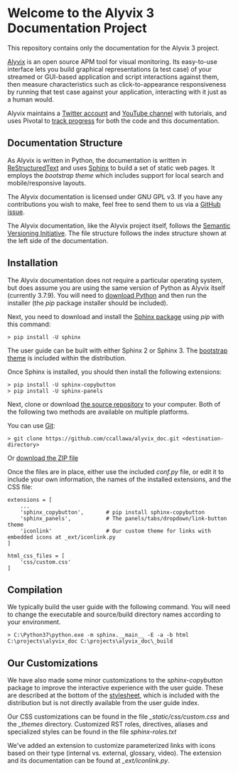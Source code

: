 # Welcome to the Alyvix 3 Documentation Project

This repository contains only the documentation for the Alyvix 3 project.

[Alyvix](http://alyvix.com) is an open source APM tool for visual monitoring.  Its easy-to-use
interface lets you build graphical representations (a test case) of your streamed or GUI-based
application and script interactions against them, then measure characteristics such as
click-to-appearance responsiveness by running that test case against your application, interacting
with it just as a human would.

Alyvix maintains a [Twitter account](https://twitter.com/AlyvixInfo) and
[YouTube channel](https://www.youtube.com/channel/UCsfsO764sZ55r556ATj3Owg) with tutorials, and
uses Pivotal to [track progress](https://www.pivotaltracker.com/n/projects/1533621) for both the
code and this documentation.



## Documentation Structure

As Alyvix is written in Python, the documentation is written in
[ReStructuredText](https://docutils.sourceforge.io/rst.html) and uses
[Sphinx](https://pypi.org/project/Sphinx/) to build a set of static web pages.
It employs the *bootstrap theme* which includes support for local search and mobile/responsive layouts.

The Alyvix documentation is licensed under GNU GPL v3.  If you have any contributions
you wish to make, feel free to send them to us via a
[GitHub issue](https://github.com/ccallawa/alyvix_doc/issues).

The Alyvix documentation, like the Alyvix project itself, follows the
[Semantic Versioning Initiative](https://semver.org/).  The file structure follows the
index structure shown at the left side of the documentation.



## Installation

The Alyvix documentation does not require a particular operating system, but does assume you
are using the same version of Python as Alyvix itself (currently 3.7.9).  You will need to
[download Python](https://www.python.org/downloads/) and then run the installer (the *pip*
package installer should be included).

Next, you need to download and install the [Sphinx package](https://pypi.org/project/Sphinx/)
using *pip* with this command:

```
> pip install -U sphinx
```

The user guide can be built with either Sphinx 2 or Sphinx 3.  The
[bootstrap theme](https://readthedocs.org/projects/sphinx-bootstrap-theme/) is included within
the distribution.

Once Sphinx is installed, you should then install the following extensions:

```
> pip install -U sphinx-copybutton
> pip install -U sphinx-panels
```

Next, clone or download [the source repository](https://github.com/ccallawa/alyvix_doc) to your
computer.  Both of the following two methods are available on multiple platforms.

You can use [Git](https://git-scm.com/downloads):
```
> git clone https://github.com/ccallawa/alyvix_doc.git <destination-directory>
```

Or [download the ZIP file](https://github.com/ccallawa/alyvix_doc/archive/master.zip)

Once the files are in place, either use the included *conf.py* file, or edit it to
include your own information, the names of the installed extensions, and the CSS file:


```
extensions = [
    ...
    'sphinx_copybutton',       # pip install sphinx-copybutton
    'sphinx_panels',           # The panels/tabs/dropdown/link-button theme
    'iconlink'                 # Our custom theme for links with embedded icons at _ext/iconlink.py
]

html_css_files = [
    'css/custom.css'
]
```


## Compilation

We typically build the user guide with the following command.  You will need to change the
executable and source/build directory names according to your environment.

```
> C:\Python37\python.exe -m sphinx.__main__ -E -a -b html C:\projects\alyvix_doc C:\projects\alyvix_doc\_build
```



## Our Customizations

We have also made some minor customizations to the *sphinx-copybutton* package to improve
the interactive experience with the user guide.  These are described at the bottom of the
[stylesheet](https://alyvix.com/learn/stylesheet.html), which is included with the distribution
but is not directly available from the user guide index.

Our CSS customizations can be found in the file *_static/css/custom.css* and the *_themes*
directory.  Customized RST roles, directives, aliases and specialized styles can be found
in the file *sphinx-roles.txt*

We've added an extension to customize parameterized links with icons based on their type
(internal vs. external, glossary, video).  The extension and its documentation can be found at
*_ext/iconlink.py*.
